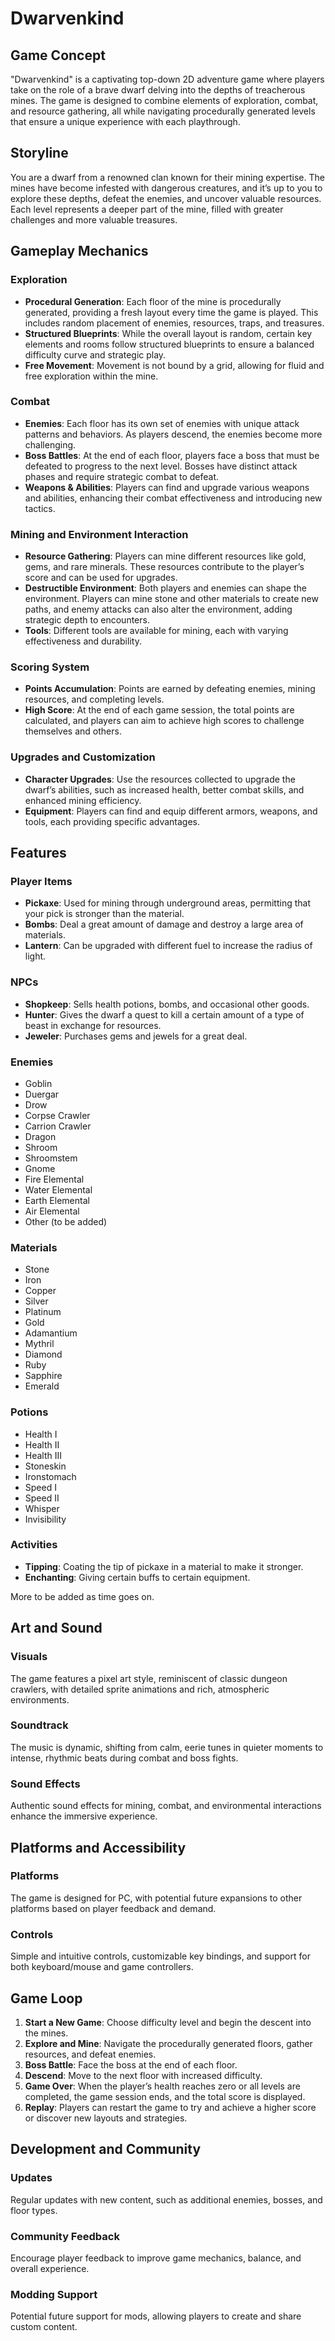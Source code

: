 # Dwarvenkind

## Game Concept

"Dwarvenkind" is a captivating top-down 2D adventure game where players take on the role of a brave dwarf delving into the depths of treacherous mines. The game is designed to combine elements of exploration, combat, and resource gathering, all while navigating procedurally generated levels that ensure a unique experience with each playthrough.

## Storyline

You are a dwarf from a renowned clan known for their mining expertise. The mines have become infested with dangerous creatures, and it’s up to you to explore these depths, defeat the enemies, and uncover valuable resources. Each level represents a deeper part of the mine, filled with greater challenges and more valuable treasures.

## Gameplay Mechanics

### Exploration
- **Procedural Generation**: Each floor of the mine is procedurally generated, providing a fresh layout every time the game is played. This includes random placement of enemies, resources, traps, and treasures.
- **Structured Blueprints**: While the overall layout is random, certain key elements and rooms follow structured blueprints to ensure a balanced difficulty curve and strategic play.
- **Free Movement**: Movement is not bound by a grid, allowing for fluid and free exploration within the mine.

### Combat
- **Enemies**: Each floor has its own set of enemies with unique attack patterns and behaviors. As players descend, the enemies become more challenging.
- **Boss Battles**: At the end of each floor, players face a boss that must be defeated to progress to the next level. Bosses have distinct attack phases and require strategic combat to defeat.
- **Weapons & Abilities**: Players can find and upgrade various weapons and abilities, enhancing their combat effectiveness and introducing new tactics.

### Mining and Environment Interaction
- **Resource Gathering**: Players can mine different resources like gold, gems, and rare minerals. These resources contribute to the player’s score and can be used for upgrades.
- **Destructible Environment**: Both players and enemies can shape the environment. Players can mine stone and other materials to create new paths, and enemy attacks can also alter the environment, adding strategic depth to encounters.
- **Tools**: Different tools are available for mining, each with varying effectiveness and durability.

### Scoring System
- **Points Accumulation**: Points are earned by defeating enemies, mining resources, and completing levels.
- **High Score**: At the end of each game session, the total points are calculated, and players can aim to achieve high scores to challenge themselves and others.

### Upgrades and Customization
- **Character Upgrades**: Use the resources collected to upgrade the dwarf’s abilities, such as increased health, better combat skills, and enhanced mining efficiency.
- **Equipment**: Players can find and equip different armors, weapons, and tools, each providing specific advantages.

## Features

### Player Items
- **Pickaxe**: Used for mining through underground areas, permitting that your pick is stronger than the material.
- **Bombs**: Deal a great amount of damage and destroy a large area of materials.
- **Lantern**: Can be upgraded with different fuel to increase the radius of light.

### NPCs
- **Shopkeep**: Sells health potions, bombs, and occasional other goods.
- **Hunter**: Gives the dwarf a quest to kill a certain amount of a type of beast in exchange for resources.
- **Jeweler**: Purchases gems and jewels for a great deal.

### Enemies
- Goblin
- Duergar
- Drow
- Corpse Crawler
- Carrion Crawler
- Dragon
- Shroom
- Shroomstem
- Gnome
- Fire Elemental
- Water Elemental
- Earth Elemental
- Air Elemental
- Other (to be added)

### Materials
- Stone
- Iron
- Copper
- Silver
- Platinum
- Gold
- Adamantium
- Mythril
- Diamond
- Ruby
- Sapphire
- Emerald

### Potions
- Health I
- Health II
- Health III
- Stoneskin
- Ironstomach
- Speed I
- Speed II
- Whisper
- Invisibility

### Activities
- **Tipping**: Coating the tip of pickaxe in a material to make it stronger.
- **Enchanting**: Giving certain buffs to certain equipment.

More to be added as time goes on.

## Art and Sound

### Visuals
The game features a pixel art style, reminiscent of classic dungeon crawlers, with detailed sprite animations and rich, atmospheric environments.

### Soundtrack
The music is dynamic, shifting from calm, eerie tunes in quieter moments to intense, rhythmic beats during combat and boss fights.

### Sound Effects
Authentic sound effects for mining, combat, and environmental interactions enhance the immersive experience.

## Platforms and Accessibility

### Platforms
The game is designed for PC, with potential future expansions to other platforms based on player feedback and demand.

### Controls
Simple and intuitive controls, customizable key bindings, and support for both keyboard/mouse and game controllers.

## Game Loop

1. **Start a New Game**: Choose difficulty level and begin the descent into the mines.
2. **Explore and Mine**: Navigate the procedurally generated floors, gather resources, and defeat enemies.
3. **Boss Battle**: Face the boss at the end of each floor.
4. **Descend**: Move to the next floor with increased difficulty.
5. **Game Over**: When the player’s health reaches zero or all levels are completed, the game session ends, and the total score is displayed.
6. **Replay**: Players can restart the game to try and achieve a higher score or discover new layouts and strategies.

## Development and Community

### Updates
Regular updates with new content, such as additional enemies, bosses, and floor types.

### Community Feedback
Encourage player feedback to improve game mechanics, balance, and overall experience.

### Modding Support
Potential future support for mods, allowing players to create and share custom content.
